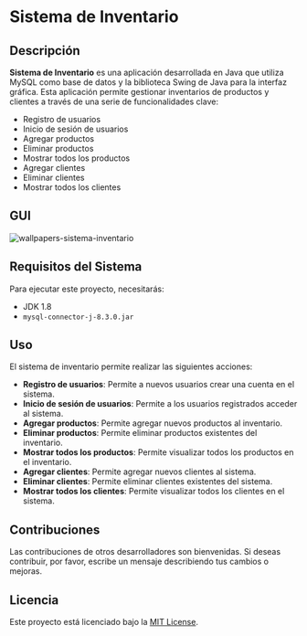 # Sistema de Inventario

## Descripción
**Sistema de Inventario** es una aplicación desarrollada en Java que utiliza MySQL como base de datos y la biblioteca Swing de Java para la interfaz gráfica. Esta aplicación permite gestionar inventarios de productos y clientes a través de una serie de funcionalidades clave:

- Registro de usuarios
- Inicio de sesión de usuarios
- Agregar productos
- Eliminar productos
- Mostrar todos los productos
- Agregar clientes
- Eliminar clientes
- Mostrar todos los clientes
 ## GUI
![wallpapers-sistema-inventario](https://github.com/LoLgic/SistemaDeInventario/assets/107512491/807c497f-33e4-4ec4-9d95-cf5bf653b288)

## Requisitos del Sistema
Para ejecutar este proyecto, necesitarás:

- JDK 1.8
- `mysql-connector-j-8.3.0.jar`

## Uso
El sistema de inventario permite realizar las siguientes acciones:

- **Registro de usuarios**: Permite a nuevos usuarios crear una cuenta en el sistema.
- **Inicio de sesión de usuarios**: Permite a los usuarios registrados acceder al sistema.
- **Agregar productos**: Permite agregar nuevos productos al inventario.
- **Eliminar productos**: Permite eliminar productos existentes del inventario.
- **Mostrar todos los productos**: Permite visualizar todos los productos en el inventario.
- **Agregar clientes**: Permite agregar nuevos clientes al sistema.
- **Eliminar clientes**: Permite eliminar clientes existentes del sistema.
- **Mostrar todos los clientes**: Permite visualizar todos los clientes en el sistema.

## Contribuciones
Las contribuciones de otros desarrolladores son bienvenidas. Si deseas contribuir, por favor, escribe un mensaje describiendo tus cambios o mejoras.

## Licencia
Este proyecto está licenciado bajo la [MIT License](https://opensource.org/licenses/MIT).
